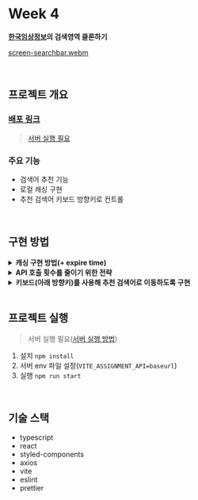 # Week 4

**[한국임상정보](https://clinicaltrialskorea.com/)의 검색영역 클론하기**

[screen-searchbar.webm](https://github.com/YUNH7/searchbar-practice/assets/113083398/f5bf65cd-159f-4dbc-aa69-2dbbaca359e7)

<br>

## 프로젝트 개요

### [배포 링크](https://searchbar-practice.vercel.app/)

> [서버 실행 필요](#프로젝트-실행)

### 주요 기능

- 검색어 추천 기능
- 로컬 캐싱 구현
- 추천 검색어 키보드 방향키로 컨트롤

<br>

## 구현 방법

<details>
<summary><strong>캐싱 구현 방법(+ expire time)</strong></summary>
<div markdown="1">

- api 호출 함수를 클로저 함수로 작성하여 내부 함수에서만 접근할 수 있는 객체 생성

- api 호출 시 응답과 현재 시간을 객체에 저장  
  `{ 검색어 : { data: res.data, date: 현재 시간 } }`

- 이전에 검색한 단어로 함수를 재호출 시  
  객체에 저장된 `검색어.date`와 현재 시간을 비교하여  
  호출 이후 5분이 지나지 않았다면 `검색어.data` 반환, 지났다면 재호출

</div>
</details>

<details>
<summary><strong>API 호출 횟수를 줄이기 위한 전략</strong></summary>
<div markdown="1">

- ~~검색어의 첫번째 글자로만 호출하도록 함수 작성
  검색어의 길이가 1보다 큰 경우,  
  첫번째 글자로 호출하고  
  검색어를 포함하고 있는 값만 filter하여 리턴 시킴~~
- debounce로 변경  
  setTimeout을 사용하여 마지막 입력 0.3초 후에 api 호출하도록 구현  
  (0.3초가 지나기 전에 추가로 입력할 경우 기존 timer가 초기화되어 api를 호출하지 않도록 구현)

</div>
</details>

<details>
<summary><strong>키보드(아래 방향키)를 사용해 추천 검색어로 이동하도록 구현</strong></summary>
<div markdown="1">

- 방향키를 사용해 이동할 요소 `검색어 ul`에 `ref` 할당

- input에서 `아래 방향키`를 누르면 ref에 포커스 이벤트를 실행하여 `검색어 ul`로 이동

- `검색어 ul` 내부에서 인덱스를 상태로 관리하고, 위아래 방향키를 눌렀을 때 인덱스를 +-해줌

- 상태 인덱스와 일치하는 `li`를 강조표시하여 이동하는 것처럼 보이도록 구현

</div>
</details>

<br>

## 프로젝트 실행

> 서버 실행 필요([서버 실행 방법](https://github.com/walking-sunset/assignment-api))

1. 설치 `npm install`
2. 서버 env 파일 설정(`VITE_ASSIGNMENT_API=baseurl`)
3. 실행 `npm run start`

<br>

## 기술 스택

- typescript
- react
- styled-components
- axios
- vite
- eslint
- prettier
